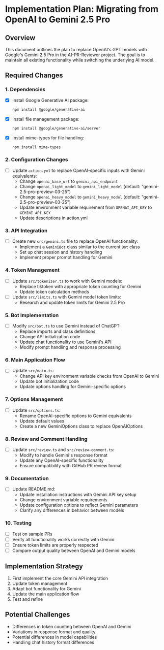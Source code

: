 # Implementation Plan: Migrating from OpenAI to Gemini 2.5 Pro

## Overview

This document outlines the plan to replace OpenAI's GPT models with Google's Gemini 2.5 Pro in the AI-PR-Reviewer project. The goal is to maintain all existing functionality while switching the underlying AI model.

## Required Changes

### 1. Dependencies

- [x] Install Google Generative AI package:

  ```bash
  npm install @google/generative-ai
  ```

- [x] Install file management package:

  ```bash
  npm install @google/generative-ai/server
  ```

- [x] Install mime-types for file handling:

  ```bash
  npm install mime-types
  ```

### 2. Configuration Changes

- [ ] Update `action.yml` to replace OpenAI-specific inputs with Gemini equivalents:
  - Change `openai_base_url` to `gemini_api_endpoint`
  - Change `openai_light_model` to `gemini_light_model` (default: "gemini-2.5-pro-preview-03-25")
  - Change `openai_heavy_model` to `gemini_heavy_model` (default: "gemini-2.5-pro-preview-03-25")
  - Update environment variable requirement from `OPENAI_API_KEY` to `GEMINI_API_KEY`
  - Update descriptions in action.yml

### 3. API Integration

- [ ] Create new `src/gemini.ts` file to replace OpenAI functionality:
  - Implement a `GeminiBot` class similar to the current `Bot` class
  - Set up chat session and history handling
  - Implement proper prompt handling for Gemini

### 4. Token Management

- [ ] Update `src/tokenizer.ts` to work with Gemini models:
  - Replace tiktoken with appropriate token counting for Gemini
  - Update token calculation methods
- [ ] Update `src/limits.ts` with Gemini model token limits:
  - Research and update token limits for Gemini 2.5 Pro

### 5. Bot Implementation

- [ ] Modify `src/bot.ts` to use Gemini instead of ChatGPT:
  - Replace imports and class definitions
  - Change API initialization code
  - Update chat functionality to use Gemini's API
  - Modify prompt handling and response processing

### 6. Main Application Flow

- [ ] Update `src/main.ts`:
  - Change API key environment variable checks from OpenAI to Gemini
  - Update bot initialization code
  - Update options handling for Gemini-specific options

### 7. Options Management

- [ ] Update `src/options.ts`:
  - Rename OpenAI-specific options to Gemini equivalents
  - Update default values
  - Create a new GeminiOptions class to replace OpenAIOptions

### 8. Review and Comment Handling

- [ ] Update `src/review.ts` and `src/review-comment.ts`:
  - Modify to handle Gemini's response format
  - Update any OpenAI-specific functionality
  - Ensure compatibility with GitHub PR review format

### 9. Documentation

- [ ] Update README.md:
  - Update installation instructions with Gemini API key setup
  - Change environment variable requirements
  - Update configuration options to reflect Gemini parameters
  - Clarify any differences in behavior between models

### 10. Testing

- [ ] Test on sample PRs
- [ ] Verify all functionality works correctly with Gemini
- [ ] Ensure token limits are properly respected
- [ ] Compare output quality between OpenAI and Gemini models

## Implementation Strategy

1. First implement the core Gemini API integration
2. Update token management
3. Adapt bot functionality for Gemini
4. Update the main application flow
5. Test and refine

## Potential Challenges

- Differences in token counting between OpenAI and Gemini
- Variations in response format and quality
- Potential differences in model capabilities
- Handling chat history format differences
